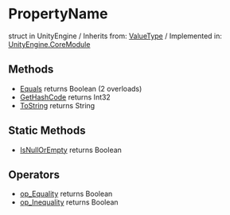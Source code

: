 # PropertyName
struct in UnityEngine
 / Inherits from: <a href="https://docs.unity3d.com/6000.2/Documentation/ScriptReference/ValueType.html">ValueType</a> / Implemented in: <a href="https://docs.unity3d.com/6000.2/Documentation/ScriptReference/UnityEngine.CoreModule.html">UnityEngine.CoreModule</a>

## Methods
- <a href="https://docs.unity3d.com/6000.2/Documentation/ScriptReference/PropertyName.Equals.html">Equals</a> returns Boolean (2 overloads)
- <a href="https://docs.unity3d.com/6000.2/Documentation/ScriptReference/PropertyName.GetHashCode.html">GetHashCode</a> returns Int32
- <a href="https://docs.unity3d.com/6000.2/Documentation/ScriptReference/PropertyName.ToString.html">ToString</a> returns String

## Static Methods
- <a href="https://docs.unity3d.com/6000.2/Documentation/ScriptReference/PropertyName.IsNullOrEmpty.html">IsNullOrEmpty</a> returns Boolean

## Operators
- <a href="https://docs.unity3d.com/6000.2/Documentation/ScriptReference/PropertyName.op_Equality.html">op_Equality</a> returns Boolean
- <a href="https://docs.unity3d.com/6000.2/Documentation/ScriptReference/PropertyName.op_Inequality.html">op_Inequality</a> returns Boolean
